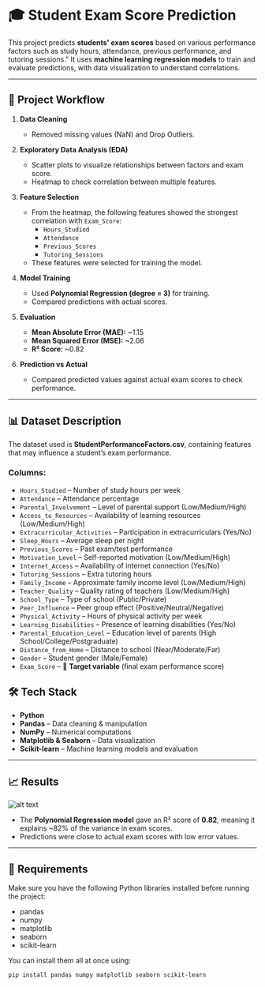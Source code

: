 # 🎓 Student Exam Score Prediction

This project predicts **students' exam scores** based on various performance factors such as study hours, attendance, previous performance, and tutoring sessions.”
It uses **machine learning regression models** to train and evaluate predictions, with data visualization to understand correlations.  

---

## 🚀 Project Workflow

1. **Data Cleaning**  
   - Removed missing values (NaN) and Drop Outliers.

2. **Exploratory Data Analysis (EDA)**  
   - Scatter plots to visualize relationships between factors and exam score.  
   - Heatmap to check correlation between multiple features.  

3. **Feature Selection**  
   - From the heatmap, the following features showed the strongest correlation with `Exam_Score`:  
     - `Hours_Studied`  
     - `Attendance`  
     - `Previous_Scores`  
     - `Tutoring_Sessions`
   - These features were selected for training the model.  

4. **Model Training**  
   - Used **Polynomial Regression (degree = 3)** for training.  
   - Compared predictions with actual scores.  

5. **Evaluation**  
   - **Mean Absolute Error (MAE):** ~1.15  
   - **Mean Squared Error (MSE):** ~2.06  
   - **R² Score:** ~0.82 

6. **Prediction vs Actual**  
   - Compared predicted values against actual exam scores to check performance.  

---

## 📊 Dataset Description

The dataset used is **StudentPerformanceFactors.csv**, containing features that may influence a student’s exam performance.  

### Columns:
- `Hours_Studied` – Number of study hours per week  
- `Attendance` – Attendance percentage  
- `Parental_Involvement` – Level of parental support (Low/Medium/High)  
- `Access_to_Resources` – Availability of learning resources (Low/Medium/High)  
- `Extracurricular_Activities` – Participation in extracurriculars (Yes/No)  
- `Sleep_Hours` – Average sleep per night  
- `Previous_Scores` – Past exam/test performance  
- `Motivation_Level` – Self-reported motivation (Low/Medium/High)  
- `Internet_Access` – Availability of internet connection (Yes/No)  
- `Tutoring_Sessions` – Extra tutoring hours  
- `Family_Income` – Approximate family income level (Low/Medium/High)  
- `Teacher_Quality` – Quality rating of teachers (Low/Medium/High)  
- `School_Type` – Type of school (Public/Private)  
- `Peer_Influence` – Peer group effect (Positive/Neutral/Negative)  
- `Physical_Activity` – Hours of physical activity per week  
- `Learning_Disabilities` – Presence of learning disabilities (Yes/No)  
- `Parental_Education_Level` – Education level of parents (High School/College/Postgraduate)  
- `Distance_from_Home` – Distance to school (Near/Moderate/Far)  
- `Gender` – Student gender (Male/Female)  
- `Exam_Score` – 🎯 **Target variable** (final exam performance score)  

## 🛠️ Tech Stack

- **Python**  
- **Pandas** – Data cleaning & manipulation  
- **NumPy** – Numerical computations  
- **Matplotlib & Seaborn** – Data visualization  
- **Scikit-learn** – Machine learning models and evaluation  

---

## 📈 Results
![alt text](image.png)
- The **Polynomial Regression model** gave an R² score of **0.82**, meaning it explains ~82% of the variance in exam scores.  
- Predictions were close to actual exam scores with low error values.  

---

## 🚀 Requirements

Make sure you have the following Python libraries installed before running the project:

- pandas  
- numpy  
- matplotlib  
- seaborn  
- scikit-learn  

You can install them all at once using:

```bash
pip install pandas numpy matplotlib seaborn scikit-learn

